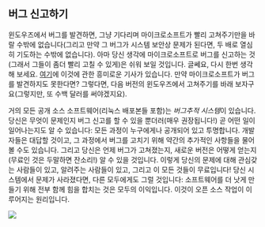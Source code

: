 <?php require("../../entete.php"); ?> <?php require("../../base.php"); ?> <?php require("../../fonctions.php"); ?>

<div id="corps">

<h2>버그 신고하기</h2>

<p>윈도우즈에서 버그를 발견하면, 그냥 기다리며 마이크로소프트가 빨리 고쳐주기만을 바랄 수밖에 없습니다(그리고 만약 그 버그가 시스템 보안상 문제가 된다면, 두 배로 열심히 기도하는 수밖에 없습니다). 아마 당신 생각에 마이크로소프트로 버그를 신고하는 것(그래서 그들이 좀더 빨리 고칠 수 있게)은 쉬워 보일 것입니다. 글쎄요, 다시 한번 생각해 보세요. <a href="http://www.oreillynet.com/mac/blog/2002/06/mission_impossible_submitting.html">여기</a>에 이것에 관한 흥미로운 기사가 있습니다. 만약 마이크로소프트가 버그를 발견하지도 못한다면? 그렇다면, 다음 버전의 윈도우즈에서 고쳐주기를 바래 보자구요(그렇지만, 또 수백 달러를 써야겠지요).</p>

<p>거의 모든 공개 소스 소프트웨어(리눅스 배포본들 포함)는 <i>버그추적 시스템</i>이 있습니다. 당신은 무엇이 문제인지 버그 신고를 할 수 있을 뿐더러(매우 권장됩니다!) 곧 어떤 일이 일어나는지도 알 수 있습니다: 모든 과정이 누구에게나 공개되어 있고 투명합니다. 개발자들은 대답할 것이고, 그 과정에서 버그를 고치기 위해 약간의 추가적인 사항들을 물어볼 수도 있습니다. 그리고 당신은 언제 버그가 고쳐졌는지, 새로운 버전은 어떻게 얻는지(무료인 것은 두말하면 잔소리!) 알 수 있을 것입니다. 이렇게 당신의 문제에 대해 관심갖는 사람들이 있고, 알려주는 사람들이 있고, 그리고 이 모든 것들이 무료입니다! 당신 시스템에서 문제가 사라졌다면, 다른 모두에게도 그럴 것입니다: 소프트웨어를 더 낫게 만들기 위해 전부 함께 힘을 합치는 것은 모두의 이익입니다. 이것이 오픈 소스 작업이 이루어지는 원리입니다.</p>

<img src="Images/report_bugs_thumb.png" />

</div>



